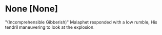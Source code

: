 # None [None]
"(Incomprehensible Gibberish)" Malaphet responded with a low rumble, His tendril maneuvering to look at the explosion.

